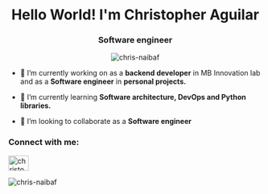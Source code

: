 <h1 align="center">Hello World! I'm Christopher Aguilar</h1>
<h3 align="center">Software engineer</h3>

<p align="center"> <img src="https://komarev.com/ghpvc/?username=chris-naibaf&label=Profile%20views&color=0e75b6&style=flat" alt="chris-naibaf" /> </p>

- 🔭 I’m currently working on as a **backend developer** in MB Innovation lab and as a **Software engineer** in **personal projects.**

- 🌱 I’m currently learning **Software architecture, DevOps and Python libraries.**

- 👯 I’m looking to collaborate as a **Software engineer**

<h3 align="left">Connect with me:</h3>
<p align="left">
<a href="https://linkedin.com/in/christopher-aguilar-de-león" target="blank"><img align="center" src="https://raw.githubusercontent.com/rahuldkjain/github-profile-readme-generator/master/src/images/icons/Social/linked-in-alt.svg" alt="christopher-aguilar-de-león" height="30" width="40" /></a>
</p>

<p><img align="center" src="https://github-readme-stats.vercel.app/api/top-langs?username=chris-naibaf&show_icons=true&locale=en&layout=compact" alt="chris-naibaf" /></p>
